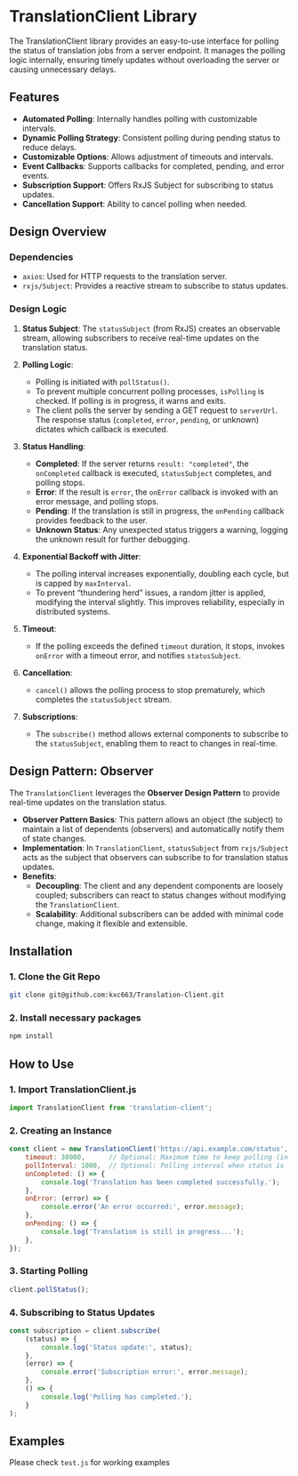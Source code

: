 # TranslationClient Library

The TranslationClient library provides an easy-to-use interface for polling the status of translation jobs from a server endpoint. It manages the polling logic internally, ensuring timely updates without overloading the server or causing unnecessary delays.

## Features

- **Automated Polling**: Internally handles polling with customizable intervals.
- **Dynamic Polling Strategy**: Consistent polling during pending status to reduce delays.
- **Customizable Options**: Allows adjustment of timeouts and intervals.
- **Event Callbacks**: Supports callbacks for completed, pending, and error events.
- **Subscription Support**: Offers RxJS Subject for subscribing to status updates.
- **Cancellation Support**: Ability to cancel polling when needed.

## Design Overview
### Dependencies
- `axios`: Used for HTTP requests to the translation server.
- `rxjs/Subject`: Provides a reactive stream to subscribe to status updates.

### Design Logic

1. **Status Subject**: The `statusSubject` (from RxJS) creates an observable stream, allowing subscribers to receive real-time updates on the translation status.
  
2. **Polling Logic**:
   - Polling is initiated with `pollStatus()`.
   - To prevent multiple concurrent polling processes, `isPolling` is checked. If polling is in progress, it warns and exits.
   - The client polls the server by sending a GET request to `serverUrl`. The response status (`completed`, `error`, `pending`, or unknown) dictates which callback is executed.
   
3. **Status Handling**:
   - **Completed**: If the server returns `result: "completed"`, the `onCompleted` callback is executed, `statusSubject` completes, and polling stops.
   - **Error**: If the result is `error`, the `onError` callback is invoked with an error message, and polling stops.
   - **Pending**: If the translation is still in progress, the `onPending` callback provides feedback to the user.
   - **Unknown Status**: Any unexpected status triggers a warning, logging the unknown result for further debugging.

4. **Exponential Backoff with Jitter**:
   - The polling interval increases exponentially, doubling each cycle, but is capped by `maxInterval`.
   - To prevent “thundering herd” issues, a random jitter is applied, modifying the interval slightly. This improves reliability, especially in distributed systems.

5. **Timeout**:
   - If the polling exceeds the defined `timeout` duration, it stops, invokes `onError` with a timeout error, and notifies `statusSubject`.

6. **Cancellation**:
   - `cancel()` allows the polling process to stop prematurely, which completes the `statusSubject` stream.

7. **Subscriptions**:
   - The `subscribe()` method allows external components to subscribe to the `statusSubject`, enabling them to react to changes in real-time.

## Design Pattern: Observer

The `TranslationClient` leverages the **Observer Design Pattern** to provide real-time updates on the translation status. 

- **Observer Pattern Basics**: This pattern allows an object (the subject) to maintain a list of dependents (observers) and automatically notify them of state changes. 
- **Implementation**: In `TranslationClient`, `statusSubject` from `rxjs/Subject` acts as the subject that observers can subscribe to for translation status updates.
- **Benefits**:
  - **Decoupling**: The client and any dependent components are loosely coupled; subscribers can react to status changes without modifying the `TranslationClient`.
  - **Scalability**: Additional subscribers can be added with minimal code change, making it flexible and extensible.

## Installation

### 1. Clone the Git Repo
~~~sh
git clone git@github.com:kxc663/Translation-Client.git
~~~

### 2. Install necessary packages
~~~sh
npm install
~~~

## How to Use

### 1. Import TranslationClient.js
```js
import TranslationClient from 'translation-client';
```

### 2. Creating an Instance
```js
const client = new TranslationClient('https://api.example.com/status', {
    timeout: 30000,      // Optional: Maximum time to keep polling (in milliseconds)
    pollInterval: 1000,  // Optional: Polling interval when status is 'pending' (in milliseconds)
    onCompleted: () => {
        console.log('Translation has been completed successfully.');
    },
    onError: (error) => {
        console.error('An error occurred:', error.message);
    },
    onPending: () => {
        console.log('Translation is still in progress...');
    },
});
```

### 3. Starting Polling
```js
client.pollStatus();
```

### 4. Subscribing to Status Updates
```js
const subscription = client.subscribe(
    (status) => {
        console.log('Status update:', status);
    },
    (error) => {
        console.error('Subscription error:', error.message);
    },
    () => {
        console.log('Polling has completed.');
    }
);
```

## Examples
Please check `test.js` for working examples